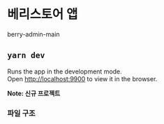 # 베리스토어 앱

berry-admin-main

## `yarn dev`

Runs the app in the development mode.\
Open [http://localhost:9900](http://localhost:9900) to view it in the browser.

**Note: 신규 프로젝트**

### 파일 구조
